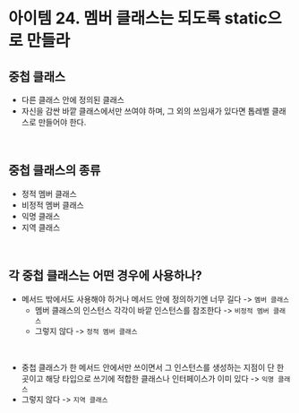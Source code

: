 # 아이템 24. 멤버 클래스는 되도록 static으로 만들라

## 중첩 클래스
* 다른 클래스 안에 정의된 클래스
* 자신을 감싼 바깥 클래스에서만 쓰여야 하며, 그 외의 쓰임새가 있다면 톱레벨 클래스로 만들어야 한다.

<br>

## 중첩 클래스의 종류
* 정적 멤버 클래스
* 비정적 멤버 클래스
* 익명 클래스
* 지역 클래스

<br>

## 각 중첩 클래스는 어떤 경우에 사용하나?
* 메서드 밖에서도 사용해야 하거나 메서드 안에 정의하기엔 너무 길다 -> `멤버 클래스`
  * 멤버 클래스의 인스턴스 각각이 바깥 인스턴스를 참조한다 -> `비정적 멤버 클래스`
  * 그렇지 않다 -> `정적 멤버 클래스`
  
<br>

* 중첩 클래스가 한 메서드 안에서만 쓰이면서 그 인스턴스를 생성하는 지점이 단 한 곳이고 해당 타입으로 쓰기에 적합한 클래스나 인터페이스가 이미 있다 -> `익명 클래스`
* 그렇지 않다 -> `지역 클래스`
